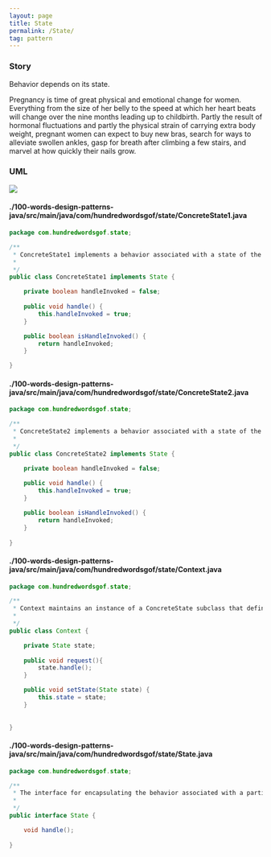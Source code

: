 ```yaml
---
layout: page
title: State
permalink: /State/
tag: pattern
---
```




### Story 

Behavior depends on its state.

Pregnancy is time of great physical and emotional change for women. 
Everything from the size of her belly to the speed at which her heart beats will change over the nine months leading up to childbirth. 
Partly the result of hormonal fluctuations and partly the physical strain of carrying extra body weight, pregnant women can expect to buy new bras, 
search for ways to alleviate swollen ankles, gasp for breath after climbing a few stairs, and marvel at how quickly their nails grow.



### UML 
![]({{site.baseurl}}/assets/img/state.png)

#### ./100-words-design-patterns-java/src/main/java/com/hundredwordsgof/state/ConcreteState1.java
```java 
package com.hundredwordsgof.state;

/** 
 * ConcreteState1 implements a behavior associated with a state of the Context.
 *
 */
public class ConcreteState1 implements State {

	private boolean handleInvoked = false;
	
	public void handle() {
		this.handleInvoked = true;
	}

	public boolean isHandleInvoked() {
		return handleInvoked;
	}

}
```

#### ./100-words-design-patterns-java/src/main/java/com/hundredwordsgof/state/ConcreteState2.java
```java 
package com.hundredwordsgof.state;

/** 
 * ConcreteState2 implements a behavior associated with a state of the Context.
 *
 */
public class ConcreteState2 implements State {

	private boolean handleInvoked = false;
	
	public void handle() {
		this.handleInvoked = true;		
	}

	public boolean isHandleInvoked() {
		return handleInvoked;
	}
	
}
```

#### ./100-words-design-patterns-java/src/main/java/com/hundredwordsgof/state/Context.java
```java 
package com.hundredwordsgof.state;

/** 
 * Context maintains an instance of a ConcreteState subclass that defines the current state.
 *
 */
public class Context {

	private State state;
	
	public void request(){
		state.handle();
	}

	public void setState(State state) {
		this.state = state;
	}
	
	
}
```

#### ./100-words-design-patterns-java/src/main/java/com/hundredwordsgof/state/State.java
```java 
package com.hundredwordsgof.state;

/**
 * The interface for encapsulating the behavior associated with a particular state of the Context.
 *
 */
public interface State {

	void handle();
	
}
```

